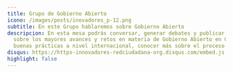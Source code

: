 ```yaml
---
title: Grupo de Gobierno Abierto
icono: /images/posts/inovadores_p-12.png
subtitle: En este Grupo hablaremos sobre Gobierno Abierto
descripcion: En esta mesa podrás conversar, generar debates y publicar insumos
  sobre los mayores avances y retos en materia de Gobierno Abierto en Guatemala,
  buenas prácticas a nivel internacional, conocer más sobre el proceso y más.
disqus: https://https-innovadores-redciudadana-org.disqus.com/embed.js
highlight: false
---
```

